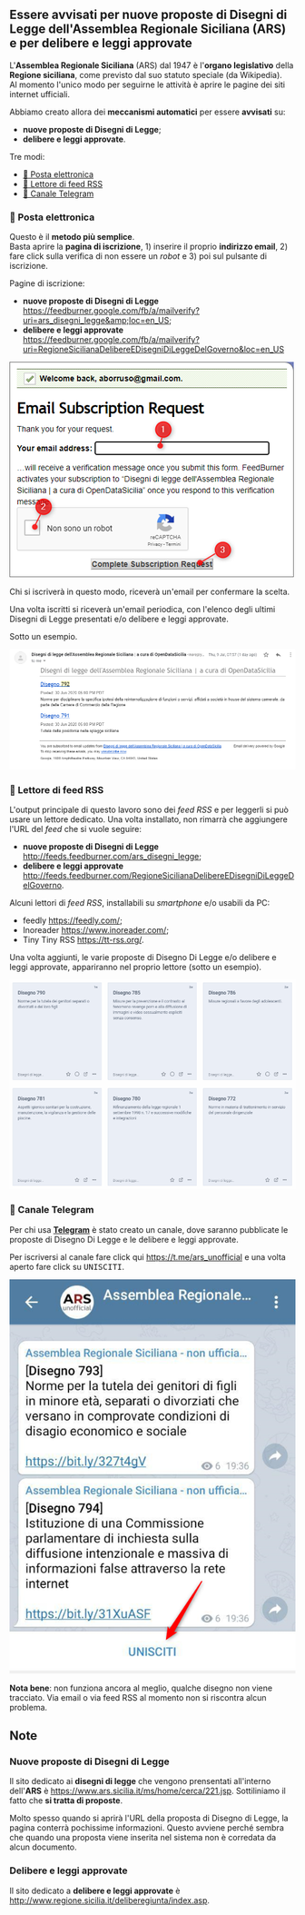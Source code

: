 ## Essere avvisati per nuove proposte di Disegni di Legge dell'Assemblea Regionale Siciliana (ARS) e per delibere e leggi approvate

L'**Assemblea Regionale Siciliana** (ARS) dal 1947 è l'**organo legislativo** della **Regione siciliana**, come previsto dal suo statuto speciale (da Wikipedia).<br>
Al momento l'unico modo per seguirne le attività è aprire le pagine dei siti internet ufficiali.

Abbiamo creato allora dei **meccanismi automatici** per essere **avvisati** su:

- **nuove proposte di Disegni di Legge**;
- **delibere e leggi approvate**.

Tre modi:

  - [📧 Posta elettronica](#-posta-elettronica)
  - [📰 Lettore di feed RSS](#-lettore-di-feed-rss)
  - [💬 Canale Telegram](#-canale-telegram)

### 📧 Posta elettronica

Questo è il **metodo più semplice**.
<br>Basta aprire la **pagina di iscrizione**, 1) inserire il proprio **indirizzo email**, 2) fare click sulla verifica di non essere un *robot* e 3) poi sul pulsante di iscrizione.

Pagine di iscrizione:

- **nuove proposte di Disegni di Legge** <https://feedburner.google.com/fb/a/mailverify?uri=ars_disegni_legge&amp;loc=en_US>;
- **delibere e leggi approvate** <https://feedburner.google.com/fb/a/mailverify?uri=RegioneSicilianaDelibereEDisegniDiLeggeDelGoverno&loc=en_US>

[![](./imgs/iscrizioneEmail.png)](https://feedburner.google.com/fb/a/mailverify?uri=ars_disegni_legge&amp;loc=en_US)

Chi si iscriverà in questo modo, riceverà un'email per confermare la scelta.

Una volta iscritti si riceverà un'email periodica, con l'elenco degli ultimi Disegni di Legge presentati e/o delibere e leggi approvate.

Sotto un esempio.

[![](imgs/emailEsempio.png)](https://feedburner.google.com/fb/a/mailverify?uri=ars_disegni_legge&amp;loc=en_US)

### 📰 Lettore di feed RSS

L'output principale di questo lavoro sono dei *feed RSS* e per leggerli si può usare un lettore dedicato. Una volta installato, non rimarrà che aggiungere l'URL del *feed* che si vuole seguire:

- **nuove proposte di Disegni di Legge** <http://feeds.feedburner.com/ars_disegni_legge>;
- **delibere e leggi approvate** <http://feeds.feedburner.com/RegioneSicilianaDelibereEDisegniDiLeggeDelGoverno>.

Alcuni lettori di *feed RSS*, installabili su *smartphone* e/o usabili da PC:

- feedly <https://feedly.com/>;
- Inoreader <https://www.inoreader.com/>;
- Tiny Tiny RSS <https://tt-rss.org/>.

Una volta aggiunti, le varie proposte di Disegno Di Legge e/o delibere e leggi approvate, appariranno nel proprio lettore (sotto un esempio).

![](./imgs/rssReader.png)

### 💬 Canale Telegram

Per chi usa [**Telegram**](https://telegram.org/) è stato creato un canale, dove saranno pubblicate le proposte di Disegno Di Legge e le delibere e leggi approvate.

Per iscriversi al canale fare click qui <https://t.me/ars_unofficial> e una volta aperto fare click su <kbd>UNISCITI</kbd>.

[![](imgs/iscrivitiCanaleFreccia.png)](https://t.me/ars_unofficial)

**Nota bene**: non funziona ancora al meglio, qualche disegno non viene tracciato. Via email o via feed RSS al momento non si riscontra alcun problema.

## Note

### Nuove proposte di Disegni di Legge

Il sito dedicato ai **disegni di legge** che vengono prensentati all'interno dell'**ARS** è <https://www.ars.sicilia.it/ms/home/cerca/221.jsp>. Sottiliniamo il fatto che **si tratta di proposte**.

Molto spesso quando si aprirà l'URL della proposta di Disegno di Legge, la pagina conterrà pochissime informazioni. Questo avviene perché sembra che quando una proposta viene inserita nel sistema non è corredata da alcun documento.

### Delibere e leggi approvate

Il sito dedicato a **delibere e leggi approvate** è <http://www.regione.sicilia.it/deliberegiunta/index.asp>.
